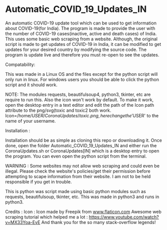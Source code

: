 # Automatic_COVID_19_Updates_IN

An automatic COVID-19 update tool which can be used to get information about COVID-19(for India). The program is made to provide the user with the number of COVID-19 cases(inactive, active and death cases) of India. This uses some basic web scraping from a website. Although, the original script is made to get updates of COVID-19 in India, it can be modified to get updates for your desired country by modifying the source code. The program is update live and therefore you must re-open to see the updates. 

Compatability:

This was made in a Linux OS and the files except for the python script will only run in linux. For windows users you should be able to click the python script and it should work. 

NOTE:
The modules requests, beautifulsoup4, python3, tkinter, etc are require to run this. Also the icon won't work by default. To make it work, open the desktop entry in a text editor and edit the path of the Icon path attribute to the png/svg(toxic and toxic2 both work.
Icon=/home/$USER/CoronaUpdates/toxic.png, here change the '$USER' to the name of your username.

Installation :

Installation should be as simple as cloning this repo or downloading it. Once done, open the folder Automatic_COVID_19_Updates_IN and either run the CoronaUpdates.sh or CoronaUpdates[IN] which is a desktop entry to open the program. You can even open the python script from the terminal.

WARNING : Some websites may not allow web scraping and could even be illegal. Please check the website's policies/get their permission before attempting to scape information from their website. I am not to be held responsible if you get in trouble. 

This is python was script made using basic python modules such as requests, beautifulsoup, tkinter, etc. This was made in python3 and runs in python3. 

Credits : Icon : Icon made by Freepik from www.flaticon.com
          Awesome web scraping tutorial which helped me a lot : https://www.youtube.com/watch?v=MX33Yoa-EvE
          And thank you for the so many stack-overflow legends!
